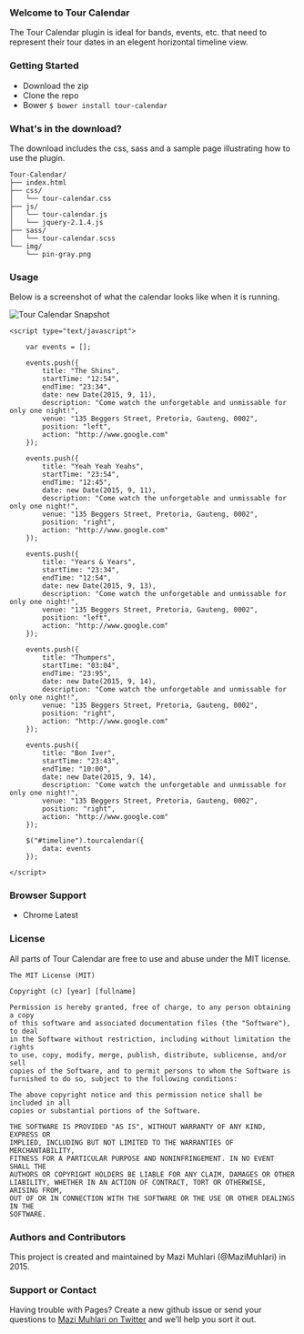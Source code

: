 ### Welcome to Tour Calendar
The Tour Calendar plugin is ideal for bands, events, etc. that need to represent their tour dates in an elegent horizontal timeline view.

### Getting Started

* Download the zip
* Clone the repo
* Bower `$ bower install tour-calendar`

### What's in the download?
The download includes the css, sass and a sample page illustrating how to use the plugin.

    Tour-Calendar/
    ├── index.html
    ├── css/
    │   └── tour-calendar.css
    ├── js/
    │   └── tour-calendar.js
    │   └── jquery-2.1.4.js
    ├── sass/
    │   └── tour-calendar.scss
    └── img/
        └── pin-gray.png

### Usage

Below is a screenshot of what the calendar looks like when it is running.

![Tour Calendar Snapshot](https://pbs.twimg.com/media/CRDbh_DWgAUUFH5.png:large)

    <script type="text/javascript">
						
		var events = [];
		
		events.push({
			title: "The Shins",
			startTime: "12:54",
			endTime: "23:34",
			date: new Date(2015, 9, 11),
			description: "Come watch the unforgetable and unmissable for only one night!",
			venue: "135 Beggers Street, Pretoria, Gauteng, 0002",
			position: "left",
			action: "http://www.google.com"
		});
		
		events.push({
			title: "Yeah Yeah Yeahs",
			startTime: "23:54",
			endTime: "12:45",
			date: new Date(2015, 9, 11),
			description: "Come watch the unforgetable and unmissable for only one night!",
			venue: "135 Beggers Street, Pretoria, Gauteng, 0002",
			position: "right",
			action: "http://www.google.com"
		});
		
		events.push({
			title: "Years & Years",
			startTime: "23:34",
			endTime: "12:54",
			date: new Date(2015, 9, 13),
			description: "Come watch the unforgetable and unmissable for only one night!",
			venue: "135 Beggers Street, Pretoria, Gauteng, 0002",
			position: "left",
			action: "http://www.google.com"
		});
		
		events.push({
			title: "Thumpers",
			startTime: "03:04",
			endTime: "23:95",
			date: new Date(2015, 9, 14),
			description: "Come watch the unforgetable and unmissable for only one night!",
			venue: "135 Beggers Street, Pretoria, Gauteng, 0002",
			position: "right",
			action: "http://www.google.com"
		});
		
		events.push({
			title: "Bon Iver",
			startTime: "23:43",
			endTime: "10:00",
			date: new Date(2015, 9, 14),
			description: "Come watch the unforgetable and unmissable for only one night!",
			venue: "135 Beggers Street, Pretoria, Gauteng, 0002",
			position: "right",
			action: "http://www.google.com"
		});
		
		$("#timeline").tourcalendar({
			data: events
		});
			
	</script>

### Browser Support

* Chrome Latest

### License

All parts of Tour Calendar are free to use and abuse under the MIT license.

    The MIT License (MIT)
    
    Copyright (c) [year] [fullname]
    
    Permission is hereby granted, free of charge, to any person obtaining a copy
    of this software and associated documentation files (the "Software"), to deal
    in the Software without restriction, including without limitation the rights
    to use, copy, modify, merge, publish, distribute, sublicense, and/or sell
    copies of the Software, and to permit persons to whom the Software is
    furnished to do so, subject to the following conditions:
    
    The above copyright notice and this permission notice shall be included in all
    copies or substantial portions of the Software.
    
    THE SOFTWARE IS PROVIDED "AS IS", WITHOUT WARRANTY OF ANY KIND, EXPRESS OR
    IMPLIED, INCLUDING BUT NOT LIMITED TO THE WARRANTIES OF MERCHANTABILITY,
    FITNESS FOR A PARTICULAR PURPOSE AND NONINFRINGEMENT. IN NO EVENT SHALL THE
    AUTHORS OR COPYRIGHT HOLDERS BE LIABLE FOR ANY CLAIM, DAMAGES OR OTHER
    LIABILITY, WHETHER IN AN ACTION OF CONTRACT, TORT OR OTHERWISE, ARISING FROM,
    OUT OF OR IN CONNECTION WITH THE SOFTWARE OR THE USE OR OTHER DEALINGS IN THE
    SOFTWARE.

### Authors and Contributors
This project is created and maintained by Mazi Muhlari (@MaziMuhlari) in 2015.

### Support or Contact
Having trouble with Pages? Create a new github issue or send your questions to [Mazi Muhlari on Twitter](https://twitter.com/MaziMuhlari) and we’ll help you sort it out.
